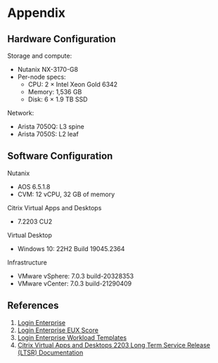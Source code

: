 # Appendix

## Hardware Configuration

Storage and compute:

- Nutanix NX-3170-G8
- Per-node specs:
  - CPU: 2 × Intel Xeon Gold 6342
  - Memory: 1,536 GB
  - Disk: 6 × 1.9 TB SSD

Network:

- Arista 7050Q: L3 spine
- Arista 7050S: L2 leaf

## Software Configuration

Nutanix

- AOS 6.5.1.8
- CVM: 12 vCPU, 32 GB of memory

Citrix Virtual Apps and Desktops

- 7.2203 CU2

Virtual Desktop

- Windows 10: 22H2 Build 19045.2364

Infrastructure

- VMware vSphere: 7.0.3 build-20328353
- VMware vCenter: 7.0.3 build-21290409

## References

1.  [Login Enterprise](https://www.loginvsi.com/)
2.  [Login Enterprise EUX Score](https://support.loginvsi.com/hc/en-us/articles/4408717958162-Login-Enterprise-EUX-Score-#h_01GS8W30049HVB851TX60TDKS3)
3.  [Login Enterprise Workload Templates](https://support.loginvsi.com/hc/en-us/sections/360001765419-Workload-Templates)
4.  [Citrix Virtual Apps and Desktops 2203 Long Term Service Release (LTSR) Documentation](https://docs.citrix.com/en-us/citrix-virtual-apps-desktops/2203-ltsr/)